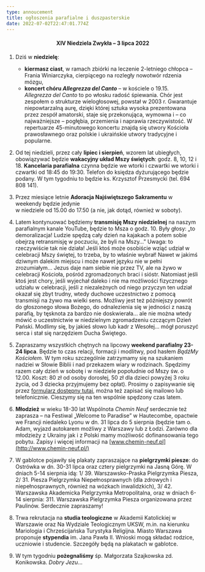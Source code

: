 ```yaml
---
type: annoucement
title: ogłoszenia parafialne i duszpasterskie
date: 2022-07-02T22:47:01.774Z
---
```

<!--StartFragment-->

<h4 style="text-align:center;">XIV Niedziela Zwykła – 3 lipca 2022</h4>

1. Dziś w **niedzielę**:

   * **kiermasz ciast**, w ramach zbiórki na leczenie 2-letniego chłopca – Frania Winiarczyka, cierpiącego na rozległy nowotwór rdzenia mózgu,
   * **koncert chóru *Allegrezza del Canto*** – w kościele o 19.15. \
     *Allegrezza del Canto* to po włosku radość śpiewania. Chór jest zespołem o strukturze wielogłosowej, powstał w 2003 r. Gwarantuje niepowtarzalną aurę, dzięki której sztuka wysoka prezentowana przez zespół amatorski, staje się przekonująca, wymowna i – co najważniejsze – pogłębia, przemienia i naprawia rzeczywistość. W repertuarze 45-minutowego koncertu znajdą się utwory Kościoła prawosławnego oraz polskie  i ukraińskie utwory tradycyjne i popularne.
2. Od tej niedzieli, przez cały **lipiec i sierpień**, wzorem lat ubiegłych, obowiązywać będzie **wakacyjny układ Mszy świętych**: godz. 8, 10, 12 i 18. **Kancelaria parafialna** czynna będzie we wtorki i czwartki we wtorki i czwartki od 18:45 do 19:30. Telefon do księdza dyżurującego będzie podany. W tym tygodniu to będzie ks. Krzysztof Przesmycki (tel. 694 808 141).
3. Przez miesiące letnie **Adoracja Najświętszego Sakramentu** w weekendy będzie jedynie\
   w niedziele od 15.00 do 17.50 (a nie, jak dotąd, również w soboty).
4. Latem kontynuować będziemy **transmisję Mszy niedzielnej** na naszym parafialnym kanale YouTube, będzie to Msza o godz. 10. Były głosy: „to demoralizacja! Ludzie spędzą cały dzień na kajakach a potem sobie obejrzą retransmisję w poczuciu, że byli na Mszy…” Uwaga: to rzeczywiście tak nie działa! Jeśli ktoś może osobiście wziąć udział w celebracji Mszy świętej, to trzeba, by to właśnie wybrał! Nawet w jakimś dziwnym dalekim miejscu i może nawet języku nie w pełni zrozumiałym… Jezus daje nam siebie nie przez TV, ale na żywo w celebracji Kościoła, pośród zgromadzonych braci i sióstr. Natomiast jeśli ktoś jest chory, jeśli wyjechał daleko i nie ma możliwości fizycznego udziału w celebracji, jeśli z niezależnych od niego przyczyn ten udział okazał się zbyt trudny, wtedy duchowe uczestnictwo z pomocą transmisji na żywo ma wielki sens. Możliwy jest też późniejszy powrót do głoszonego słowa Bożego, do odnalezienia się w jedności z naszą parafią, by tęsknota za bardzo nie doskwierała… ale nie można wtedy mówić o uczestnictwie w niedzielnym zgromadzeniu czczącym Dzień Pański. Modlimy się, by jakieś słowo lub kadr z Wesołej… mógł poruszyć serca i stał się narzędziem Ducha Świętego.
5. Zapraszamy wszystkich chętnych na lipcowy **weekend parafialny 23-24 lipca**. Będzie to czas relacji, formacji i modlitwy, pod hasłem *BądźMy Kościołem*. W tym roku szczególnie zatrzymamy się na szukaniem nadziei w Słowie Biblii i nad przekazem wiary w rodzinach. Spędzimy razem cały dzień w sobotę i w niedziele popołudnie od Mszy św. o 12.00. Koszt: 80 zł od osoby dorosłej, 50 zł dla dzieci powyżej 3 roku życia, od 3 dziecka przyjmujemy bez opłat). Prosimy o zapisywanie się przez [formularz dostępny tutaj](https://forms.gle/pKY3dQm1vUvkBeiT8), można też zapisać się mailowo lub telefonicznie. Cieszymy się na ten wspólnie spędzony czas latem.
6. **Młodzież** w wieku 18-30 lat Wspólnota *Chemin Neuf* serdecznie też zaprasza – na Festiwal „Welcome to Paradise” w Hautecombe, opactwie we Francji niedaleko Lyonu w dn. 31 lipca do 5 sierpnia (będzie tam o. Adam, wyjazd autokarem możliwy z Warszawy lub z Łodzi. Zarówno dla młodzieży z Ukrainy jak i z Polski mamy możliwość dofinansowania tego pobytu. Zapisy i więcej informacji na [www.chemin-neuf.pl](http://www.chemin-neuf.pl/)
7. W gablotce pojawiły się plakaty zapraszające na **pielgrzymki piesze**: do Ostrówka w dn. 30-31 lipca oraz cztery pielgrzymki na Jasną Górę. W dniach 5-14 sierpnia idą: 1/ 39. Warszawsko-Praska Pielgrzymka Piesza, 2/ 31. Piesza Pielgrzymka Niepełnosprawnych (dla zdrowych i niepełnosprawnych, również na wózkach inwalidzkich), 3/ 42. Warszawska Akademicka Pielgrzymka Metropolitalna, oraz w dniach 6-14 sierpnia: 311. Warszawska Pielgrzymka Piesza organizowana przez Paulinów. Serdecznie zapraszamy!
8. Trwa rekrutacja na **studia teologiczne** w Akademii Katolickiej w Warszawie oraz Na Wydziale Teologicznym UKSW, m.in. na kierunku Mariologia i Chrześcijańska Turystyka Religijna. Miasto Warszawa proponuje **stypendia** im. Jana Pawła II. Wnioski mogą składać rodzice, uczniowie i studencie. Szczegóły będą na plakatach w gablotce. 
9. W tym tygodniu **pożegnaliśmy** śp. Małgorzata Szajkowska zd. Konikowska. *Dobry Jezu*…

<!--EndFragment-->